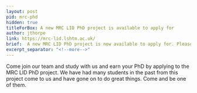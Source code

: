 ```yaml
---
layout: post
pid: mrc-phd
hidden: true
titleForBox: A new MRC LID PhD project is available to apply for
author: jthorpe
link: https://mrc-lid.lshtm.ac.uk/
brief:  A new MRC LID PhD project is now available to apply for. Please apply through https://mrc-lid.lshtm.ac.uk/ .
excerpt_separator: "<!--more-->"
---
```


Come join our team and study with us and earn your PhD by applying to the MRC LID PhD project. We have had many students in the past from this project come to us and have gone on to do great things. Come and be one of them.